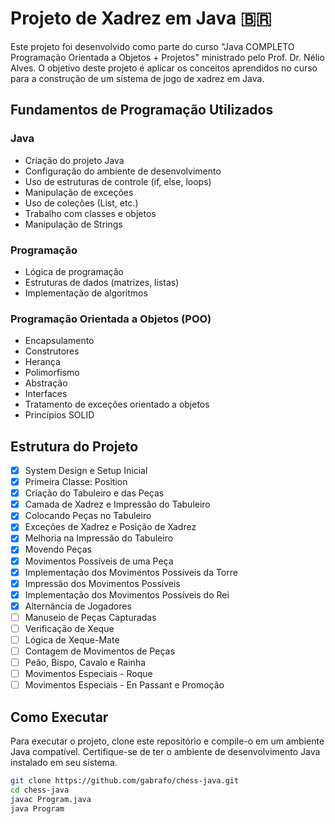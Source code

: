 # Projeto de Xadrez em Java 🇧🇷

Este projeto foi desenvolvido como parte do curso "Java COMPLETO Programação Orientada a Objetos + Projetos" ministrado pelo Prof. Dr. Nélio Alves. O objetivo deste projeto é aplicar os conceitos aprendidos no curso para a construção de um sistema de jogo de xadrez em Java.

## Fundamentos de Programação Utilizados

### Java

- Criação do projeto Java
- Configuração do ambiente de desenvolvimento
- Uso de estruturas de controle (if, else, loops)
- Manipulação de exceções
- Uso de coleções (List, etc.)
- Trabalho com classes e objetos
- Manipulação de Strings

### Programação

- Lógica de programação
- Estruturas de dados (matrizes, listas)
- Implementação de algoritmos

### Programação Orientada a Objetos (POO)

- Encapsulamento
- Construtores
- Herança
- Polimorfismo
- Abstração
- Interfaces
- Tratamento de exceções orientado a objetos
- Princípios SOLID

## Estrutura do Projeto

- [x] System Design e Setup Inicial
- [x] Primeira Classe: Position
- [x] Criação do Tabuleiro e das Peças
- [x] Camada de Xadrez e Impressão do Tabuleiro
- [x] Colocando Peças no Tabuleiro
- [x] Exceções de Xadrez e Posição de Xadrez
- [x] Melhoria na Impressão do Tabuleiro
- [x] Movendo Peças
- [x] Movimentos Possíveis de uma Peça
- [x] Implementação dos Movimentos Possíveis da Torre
- [x] Impressão dos Movimentos Possíveis
- [x] Implementação dos Movimentos Possíveis do Rei
- [x] Alternância de Jogadores
- [ ] Manuseio de Peças Capturadas
- [ ] Verificação de Xeque
- [ ] Lógica de Xeque-Mate
- [ ] Contagem de Movimentos de Peças
- [ ] Peão, Bispo, Cavalo e Rainha
- [ ] Movimentos Especiais - Roque
- [ ] Movimentos Especiais - En Passant e Promoção

## Como Executar

Para executar o projeto, clone este repositório e compile-o em um ambiente Java compatível. Certifique-se de ter o ambiente de desenvolvimento Java instalado em seu sistema.

```bash
git clone https://github.com/gabrafo/chess-java.git
cd chess-java
javac Program.java
java Program
```
